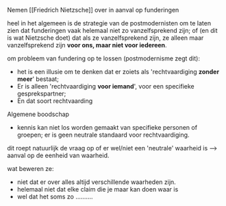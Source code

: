 Nemen [[Friedrich Nietzsche]] over in aanval op funderingen

heel in het algemeen is de strategie van de postmodernisten om te laten zien dat funderingen vaak helemaal niet zo vanzelfsprekend zijn; of (en dit is wat Nietzsche doet) dat als ze vanzelfsprekend zijn, ze alleen maar vanzelfsprekend zijn **voor ons, maar niet voor iedereen**. 

om probleem van fundering op te lossen (postmodernisme zegt dit):
- het is een illusie om te denken dat er zoiets als 'rechtvaardiging **zonder meer**' bestaat;
- Er is alleen 'rechtvaardiging **voor iemand**', voor een specifieke gesprekspartner;
- En dat soort rechtvaarding 


Algemene boodschap
- kennis kan niet los worden gemaakt van specifieke personen of groepen; er is geen neutrale standaard voor rechtvaardiging.

dit roept natuurlijk de vraag op of er wel/niet een 'neutrale' waarheid is --> aanval op de eenheid van waarheid.


wat beweren ze:
- niet dat er over alles altijd verschillende waarheden zijn.
- helemaal niet dat elke claim die je maar kan doen waar is
- wel dat het soms zo ..........







